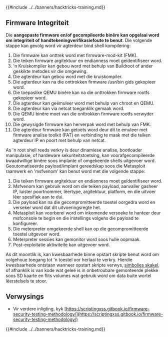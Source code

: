 {{#include ../../banners/hacktricks-training.md}}

## Firmware Integriteit

Die **aangepaste firmware en/of gecompileerde binêre kan opgelaai word om integriteit of handtekeningverifikasiefoute te benut**. Die volgende stappe kan gevolg word vir agterdeur bind shell kompilering:

1. Die firmware kan onttrek word met firmware-mod-kit (FMK).
2. Die teiken firmware argitektuur en endianness moet geïdentifiseer word.
3. 'n Kruiskompiler kan gebou word met behulp van Buildroot of ander geskikte metodes vir die omgewing.
4. Die agterdeur kan gebou word met die kruiskompiler.
5. Die agterdeur kan na die onttrokken firmware /usr/bin gids gekopieer word.
6. Die toepaslike QEMU binêre kan na die onttrokken firmware rootfs gekopieer word.
7. Die agterdeur kan geëmuleer word met behulp van chroot en QEMU.
8. Die agterdeur kan via netcat toeganklik gemaak word.
9. Die QEMU binêre moet van die onttrokken firmware rootfs verwyder word.
10. Die gewysigde firmware kan herverpak word met behulp van FMK.
11. Die agterdeur firmware kan getoets word deur dit te emuleer met firmware analise toolkit (FAT) en verbinding te maak met die teiken agterdeur IP en poort met behulp van netcat.

As 'n root shell reeds verkry is deur dinamiese analise, bootloader manipulasie, of hardeware sekuriteitstoetsing, kan voorafgecompileerde kwaadwillige binêre soos implante of omgekeerde shells uitgevoer word. Geoutomatiseerde payload/implant gereedskap soos die Metasploit raamwerk en 'msfvenom' kan benut word met die volgende stappe:

1. Die teiken firmware argitektuur en endianness moet geïdentifiseer word.
2. Msfvenom kan gebruik word om die teiken payload, aanvaller gasheer IP, luister poortnommer, lêertype, argitektuur, platform, en die uitvoer lêer spesifiek aan te dui.
3. Die payload kan na die gecompromitteerde toestel oorgedra word en verseker word dat dit uitvoeringsregte het.
4. Metasploit kan voorberei word om inkomende versoeke te hanteer deur msfconsole te begin en die instellings volgens die payload te konfigureer.
5. Die meterpreter omgekeerde shell kan op die gecompromitteerde toestel uitgevoer word.
6. Meterpreter sessies kan gemonitor word soos hulle oopmaak.
7. Post-exploitatie aktiwiteite kan uitgevoer word.

As dit moontlik is, kan kwesbaarhede binne opstart skripte benut word om volgehoue toegang tot 'n toestel oor herlaai te verkry. Hierdie kwesbaarhede ontstaan wanneer opstart skripte verwys, [simbolies skakel](https://www.chromium.org/chromium-os/chromiumos-design-docs/hardening-against-malicious-stateful-data), of afhanklik is van kode wat geleë is in onbetroubare gemonteerde plekke soos SD kaarte en flits volumes wat gebruik word om data buite wortel lêerstelsels te stoor.

## Verwysings

- Vir verdere inligting, kyk [https://scriptingxss.gitbook.io/firmware-security-testing-methodology/](https://scriptingxss.gitbook.io/firmware-security-testing-methodology/)

{{#include ../../banners/hacktricks-training.md}}
